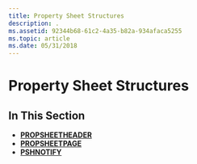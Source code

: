 ```yaml
---
title: Property Sheet Structures
description: .
ms.assetid: 92344b68-61c2-4a35-b82a-934afaca5255
ms.topic: article
ms.date: 05/31/2018
---
```


# Property Sheet Structures

## In This Section

-   [**PROPSHEETHEADER**](/windows/desktop/api/Prsht/ns-prsht-_propsheetheadera_v2)
-   [**PROPSHEETPAGE**](/windows/desktop/api/Prsht/ns-prsht-_propsheetpagea_v2)
-   [**PSHNOTIFY**](/windows/desktop/api/Prsht/ns-prsht-_pshnotify)

 

 




